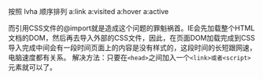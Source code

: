按照 lvha 顺序排列 a:link a:visited a:hover a:active

而引用CSS文件的@import就是造成这个问题的罪魁祸首。IE会先加载整个HTML文档的DOM，然后再去导入外部的CSS文件，因此，在页面DOM加载完成到CSS导入完成中间会有一段时间页面上的内容是没有样式的，这段时间的长短跟网速，电脑速度都有关系。 解决方法：只要在`<head>`之间加入一个`<link>或者<script>`元素就可以了。